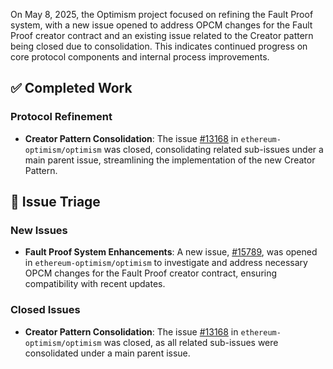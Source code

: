 On May 8, 2025, the Optimism project focused on refining the Fault Proof system, with a new issue opened to address OPCM changes for the Fault Proof creator contract and an existing issue related to the Creator pattern being closed due to consolidation. This indicates continued progress on core protocol components and internal process improvements.

## ✅ Completed Work

### Protocol Refinement
*   **Creator Pattern Consolidation**: The issue [#13168](https://github.com/ethereum-optimism/optimism/issues/13168) in `ethereum-optimism/optimism` was closed, consolidating related sub-issues under a main parent issue, streamlining the implementation of the new Creator Pattern.

## 🐞 Issue Triage

### New Issues
*   **Fault Proof System Enhancements**: A new issue, [#15789](https://github.com/ethereum-optimism/optimism/issues/15789), was opened in `ethereum-optimism/optimism` to investigate and address necessary OPCM changes for the Fault Proof creator contract, ensuring compatibility with recent updates.

### Closed Issues
*   **Creator Pattern Consolidation**: The issue [#13168](https://github.com/ethereum-optimism/optimism/issues/13168) in `ethereum-optimism/optimism` was closed, as all related sub-issues were consolidated under a main parent issue.